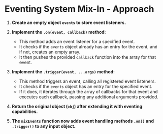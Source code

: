 # Eventing System Mix-In - Approach

1. **Create an empty object `events` to store event listeners.**

2. **Implement the `.on(event, callback)` method:**
   - This method adds an event listener for a specified event.
   - It checks if the `events` object already has an entry for the event, and if not, creates an empty array.
   - It then pushes the provided `callback` function into the array for that event.

3. **Implement the `.trigger(event, ...args)` method:**
   - This method triggers an event, calling all registered event listeners.
   - It checks if the `events` object has an entry for the specified event.
   - If it does, it iterates through the array of callbacks for that event and executes each callback, passing any additional arguments provided.

4. **Return the original object (`obj`) after extending it with eventing capabilities.**

5. **The `mixEvents` function now adds event handling methods `.on()` and `.trigger()` to any input object.**
